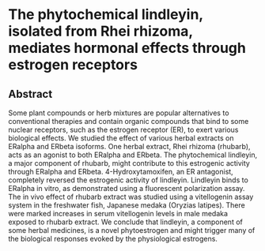 # The phytochemical lindleyin, isolated from Rhei rhizoma, mediates hormonal effects through estrogen receptors

## Abstract

Some plant compounds or herb mixtures are popular alternatives to conventional therapies and contain organic compounds that bind to some nuclear receptors, such as the estrogen receptor (ER), to exert various biological effects. We studied the effect of various herbal extracts on ERalpha and ERbeta isoforms. One herbal extract, Rhei rhizoma (rhubarb), acts as an agonist to both ERalpha and ERbeta. The phytochemical lindleyin, a major component of rhubarb, might contribute to this estrogenic activity through ERalpha and ERbeta. 4-Hydroxytamoxifen, an ER antagonist, completely reversed the estrogenic activity of lindleyin. Lindleyin binds to ERalpha in vitro, as demonstrated using a fluorescent polarization assay. The in vivo effect of rhubarb extract was studied using a vitellogenin assay system in the freshwater fish, Japanese medaka (Oryzias latipes). There were marked increases in serum vitellogenin levels in male medaka exposed to rhubarb extract. We conclude that lindleyin, a component of some herbal medicines, is a novel phytoestrogen and might trigger many of the biological responses evoked by the physiological estrogens. 
